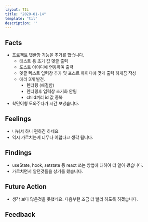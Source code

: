 ```yaml
---
layout: TIL
title: "2020-01-14"
template: "til"
description: ''
---
```


## Facts

- 프로젝트 뎃글창 기능을 추가를 했습니다.
  - 태스트 용 초기 값 뎃글 출력
  - 포스트 아이디에 연동하여 출력
  - 뎃글 텍스트 입력창 추가 및 포스트 아이디에 맞게 출력 하게끔 작성
  - 에러 3개 발견.
    - 렌더링 (해결함)
    - 렌더링후 입력창 초기화 안됨
    - child끼리 id 값 중복
- 학민이형 도와주다가 시간 보냈습니다.

## Feelings

- 나눠서 하니 편하긴 하네요
- 역시 가르치는게 너무나 어렵다고 생각 됩니다.

## Findings

- useState, hook, setstate 등 react 쓰는 방법에 대하여 더 알아 봤습니다.
- 가르치면서 알던것들을 상기를 했습니다.

## Future Action

- 생각 보다 많은것을 못했네요. 다음부턴 조금 더 빨리 하도록 하겠습니다.

## Feedback
